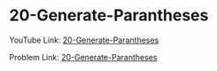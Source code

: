 # 20-Generate-Parantheses

YouTube Link: [20-Generate-Parantheses](https://youtu.be/8ijvkPvNc2Y)

Problem Link: [20-Generate-Parantheses](https://leetcode.com/problems/generate-parentheses/)

